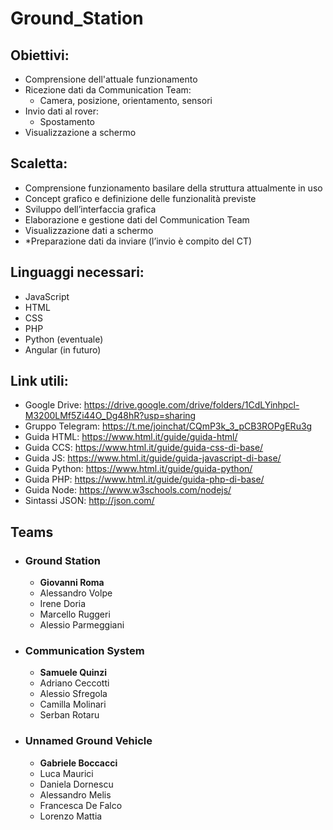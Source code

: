 # Ground_Station

## Obiettivi:
* Comprensione dell'attuale funzionamento
* Ricezione dati da Communication Team:
    * Camera, posizione, orientamento, sensori
* Invio dati al rover:
    * Spostamento
* Visualizzazione a schermo

## Scaletta:
* Comprensione funzionamento basilare della struttura attualmente in uso
* Concept grafico e definizione delle funzionalità previste
* Sviluppo dell’interfaccia grafica
* Elaborazione e gestione dati del Communication Team
* Visualizzazione dati a schermo
* *Preparazione dati da inviare (l’invio è compito del CT)

## Linguaggi necessari:
* JavaScript 
* HTML
* CSS
* PHP
* Python (eventuale)
* Angular (in futuro)

## Link utili:
* Google Drive: https://drive.google.com/drive/folders/1CdLYinhpcl-M3200LMf5Zi44O_Dg48hR?usp=sharing
* Gruppo Telegram: https://t.me/joinchat/CQmP3k_3_pCB3ROPgERu3g
* Guida HTML: https://www.html.it/guide/guida-html/
* Guida CCS: https://www.html.it/guide/guida-css-di-base/
* Guida JS: https://www.html.it/guide/guida-javascript-di-base/
* Guida Python: https://www.html.it/guide/guida-python/
* Guida PHP: https://www.html.it/guide/guida-php-di-base/
* Guida Node: https://www.w3schools.com/nodejs/
* Sintassi JSON: http://json.com/

## Teams
* ### Ground Station
    * **Giovanni Roma**
    * Alessandro Volpe
    * Irene Doria
    * Marcello Ruggeri
    * Alessio Parmeggiani

* ### Communication System
    * **Samuele Quinzi**
    * Adriano Ceccotti
    * Alessio Sfregola
    * Camilla Molinari
    * Serban Rotaru

* ### Unnamed Ground Vehicle
    * **Gabriele Boccacci**
    * Luca Maurici
    * Daniela Dornescu
    * Alessandro Melis  
    * Francesca De Falco
    * Lorenzo Mattia 
